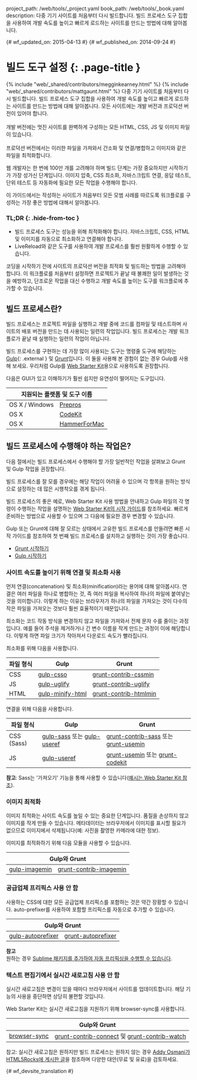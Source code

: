 project_path: /web/tools/_project.yaml
book_path: /web/tools/_book.yaml
description: 다중 기기 사이트를 처음부터 다시 빌드합니다. 빌드 프로세스 도구 집합을 사용하여 개발 속도를 높이고 빠르게 로드하는 사이트를 만드는 방법에 대해 알아봅니다.

{# wf_updated_on: 2015-04-13 #}
{# wf_published_on: 2014-09-24 #}

# 빌드 도구 설정 {: .page-title }

{% include "web/_shared/contributors/megginkearney.html" %}
{% include "web/_shared/contributors/mattgaunt.html" %}
다중 기기 사이트를 처음부터 다시 빌드합니다. 빌드 프로세스 도구 집합을 사용하여 개발 속도를 높이고 빠르게 로드하는 사이트를 만드는 방법에 대해 알아봅니다. 모든 사이트에는 개발 버전과 프로덕션 버전이 있어야 합니다.<br /><br />개발 버전에는 멋진 사이트를 완벽하게 구성하는 모든 HTML, CSS, JS 및 이미지 파일이 있습니다.<br /><br />프로덕션 버전에서는 이러한 파일을 가져와서 간소화 및 연결/병합하고 이미지와 같은 파일을 최적화합니다.

웹 개발자는 한 번에 100만 개를 고려해야 하며 빌드 단계는
가장 중요하지만 시작하기가 가장 성가신 단계입니다.  이미지
압축, CSS 최소화, 자바스크립트 연결, 응답
테스트, 단위 테스트 등
자동화에 필요한 모든 작업을 수행해야 합니다.

이 가이드에서는 작성하는 사이트가 처음부터 모든 모범 사례를
따르도록 워크플로를 구성하는 가장 좋은 방법에
대해서 알아봅니다.


### TL;DR {: .hide-from-toc }
- 빌드 프로세스 도구는 성능을 위해 최적화해야 합니다. 자바스크립트, CSS, HTML 및 이미지를 자동으로 최소화하고 연결해야 합니다.
- LiveReload와 같은 도구를 사용하여 개발 프로세스를 훨씬 원활하게 수행할 수 있습니다.


코딩을 시작하기 전에 사이트의 프로덕션 버전을 최적화 및
빌드하는 방법을 고려해야 합니다. 이 워크플로를 처음부터 설정하면
프로젝트가 끝날 때 불쾌한 일이 발생하는 것을 예방하고,
단조로운 작업을 대신 수행하고 개발 속도를 높이는 도구를 워크플로에
추가할 수 있습니다.

## 빌드 프로세스란?

빌드 프로세스는 프로젝트 파일을 실행하고 개발 중에
코드를 컴파일 및 테스트하며 사이트의 배포 버전을 만드는 데 사용되는
일련의 작업입니다.  빌드 프로세스는 개발 워크플로가 끝날 때 실행하는
일련의 작업이 아닙니다.

빌드 프로세스를 구현하는 데 가장 많이 사용되는 도구는
명령줄 도구에 해당하는 [Gulp](http://gulpjs.com/){: .external } 및
[Grunt](http://gruntjs.com/)입니다. 이 둘을 사용해 본 경험이 없는 경우 Gulp를 사용해 보세요.
우리처럼 Gulp를 [Web Starter Kit](/web/tools/starter-kit/)용으로
사용하도록 권장합니다.

다음은 GUI가 있고 이해하기가 훨씬 쉽지만 유연성이
떨어지는 도구입니다.

<table class="responsive">
  <thead>
    <tr>
      <th colspan="2">지원되는 플랫폼 및 도구 이름</th>
    </tr>
  </thead>
  <tbody>
    <tr>
      <td data-th="Supported Platforms">OS X / Windows</td>
      <td data-th="Gulp"><a href="http://alphapixels.com/prepros/">Prepros</a></td>
    </tr>
    <tr>
      <td data-th="Supported Platforms">OS X</td>
      <td data-th="Gulp"><a href="https://incident57.com/codekit/">CodeKit</a></td>
    </tr>
    <tr>
      <td data-th="Supported Platforms">OS X</td>
      <td data-th="Gulp"><a href="http://hammerformac.com/">HammerForMac</a></td>
    </tr>
  </tbody>
</table>


## 빌드 프로세스에 수행해야 하는 작업은?

다음 절에서는 빌드 프로세스에서 수행해야 할
가장 일반적인 작업을 살펴보고 Grunt 및 Gulp 작업을 권장합니다.

빌드 프로세스를 잘 모를 경우에는 해당 작업이 어려울 수 있으며
각 항목을 원하는 방식으로 설정하는 데 많은 시행착오를 겪게 됩니다.

빌드 프로세스의 좋은 예로, Web Starter Kit 사용 방법을 안내하고 Gulp 파일의 각 명령이
수행하는 작업을 설명하는
[Web Starter Kit의 시작 가이드](/web/fundamentals/getting-started/web-starter-kit/)를
참조하세요. 빠르게 준비하는 방법으로 사용할 수 있으며
그 다음에 필요한 경우 변경할 수 있습니다.

Gulp 또는 Grunt에 대해 잘 모르는 상태에서 고유한
빌드 프로세스를 만들려면 빠른 시작 가이드를 참조하여 첫 번째 빌드 프로세스를
설치하고 실행하는 것이 가장 좋습니다.

* [Grunt 시작하기](http://gruntjs.com/getting-started)
* [Gulp
 시작하기](https://github.com/gulpjs/gulp/blob/master/docs/getting-started.md#getting-started)

### 사이트 속도를 높이기 위해 연결 및 최소화 사용

먼저 연결(concatenation) 및 최소화(minification)라는 용어에 대해 알아봅시다. 연결은
여러 파일을 하나로 병합하는 것, 즉 여러 파일을
복사하여 하나의 파일에 붙여넣는 것을 의미합니다. 이렇게 하는 이유는 브라우저가 하나의
파일을 가져오는 것이 다수의 작은 파일을 가져오는 것보다 훨씬 효율적이기 때문입니다.

최소화는 코드 작동 방식을 변경하지 않고 파일을 가져와서
전체 문자 수를 줄이는 과정입니다. 예를 들어 주석을 제거하거나
긴 변수 이름을 작게 만드는 과정이 이에 해당합니다. 이렇게 하면
파일 크기가 작아져서 다운로드 속도가 빨라집니다.

최소화를 위해 다음을 사용합니다.

<table>
  <thead>
    <tr>
      <th data-th="Type of File">파일 형식</th>
      <th data-th="Gulp">Gulp</th>
      <th data-th="Grunt">Grunt</th>
    </tr>
  </thead>
  <tbody>
    <tr>
      <td data-th="Type of File">CSS</td>
      <td data-th="Gulp"><a href="https://github.com/ben-eb/gulp-csso">gulp-csso</a></td>
      <td data-th="Grunt"><a href="https://github.com/gruntjs/grunt-contrib-cssmin">grunt-contrib-cssmin</a></td>
    </tr>
    <tr>
      <td data-th="Type of File">JS</td>
      <td data-th="Gulp"><a href="https://github.com/terinjokes/gulp-uglify/">gulp-uglify</a></td>
      <td data-th="Grunt"><a href="https://github.com/gruntjs/grunt-contrib-uglify">grunt-contrib-uglify</a></td>
    </tr>
    <tr>
      <td data-th="Type of File">HTML</td>
      <td data-th="Gulp"><a href="https://www.npmjs.com/package/gulp-minify-html">gulp-minify-html</a></td>
      <td data-th="Grunt"><a href="https://github.com/gruntjs/grunt-contrib-htmlmin">grunt-contrib-htmlmin</a></td>
    </tr>
  </tbody>
</table>

연결을 위해 다음을 사용합니다.

<table>
  <thead>
    <tr>
      <th data-th="Type of File">파일 형식</th>
      <th data-th="Gulp">Gulp</th>
      <th data-th="Grunt">Grunt</th>
    </tr>
  </thead>
  <tbody>
    <tr>
      <td data-th="Type of File">CSS (Sass)</td>
      <td data-th="Gulp"><a href="https://github.com/dlmanning/gulp-sass">gulp-sass</a> 또는 <a href="https://github.com/jonkemp/gulp-useref">gulp-useref</a></td>
      <td data-th="Grunt"><a href="https://github.com/gruntjs/grunt-contrib-sass">grunt-contrib-sass</a> 또는 <a href="https://github.com/yeoman/grunt-usemin">grunt-usemin</a></td>
    </tr>
    <tr>
      <td data-th="Type of File">JS</td>
      <td data-th="Gulp"><a href="https://github.com/jonkemp/gulp-useref">gulp-useref</a></td>
      <td data-th="Grunt"><a href="https://github.com/yeoman/grunt-usemin">grunt-usemin</a> 또는 <a href="https://github.com/fatso83/grunt-codekit">grunt-codekit</a></td>
    </tr>
  </tbody>
</table>

**참고**: Sass는 '가져오기' 기능을 통해 사용할 수 있습니다([예시는 Web Starter
Kit 참조](https://github.com/google/web-starter-kit/blob/master/app/styles/main.scss)).

### 이미지 최적화

이미지 최적화는 사이트 속도를 높일 수 있는 중요한 단계입니다.
품질을 손상하지 않고 이미지를 작게 만들 수 있습니다. 메타데이터는
브라우저에서 이미지를 표시할 필요가 없으므로 이미지에서
삭제됩니다(예: 사진을 촬영한 카메라에 대한 정보).

이미지를 최적화하기 위해 다음 모듈을 사용할 수 있습니다.

<table class="responsive">
  <thead>
    <tr>
      <th colspan="2">Gulp와 Grunt</th>
    </tr>
  </thead>
  <tbody>
    <tr>
      <td data-th="Gulp"><a href="https://github.com/sindresorhus/gulp-imagemin">gulp-imagemin</a></td>
      <td data-th="Grunt"><a href="https://github.com/gruntjs/grunt-contrib-imagemin">grunt-contrib-imagemin</a></td>
    </tr>
  </tbody>
</table>

### 공급업체 프리픽스 사용 안 함

사용하는 CSS에 대한 모든 공급업체 프리픽스를 포함하는 것은 약간 장황할 수
있습니다. auto-prefixer를 사용하여 포함할 프리픽스를 자동으로 추가할 수
있습니다.

<table class="responsive">
  <thead>
    <tr>
      <th colspan="2">Gulp와 Grunt</th>
    </tr>
  </thead>
  <tbody>
    <tr>
      <td data-th="Gulp"><a href="https://github.com/sindresorhus/gulp-autoprefixer">gulp-autoprefixer</a></td>
      <td data-th="Grunt"><a href="https://github.com/nDmitry/grunt-autoprefixer">grunt-autoprefixer</a></td>
    </tr>
  </tbody>
</table>

**참고**  
원하는 경우 [Sublime 패키지를 추가하여 자동 프리픽싱을 수행할 수
있습니다](/web/tools/setup/setup-editor#autoprefixer).

### 텍스트 편집기에서 실시간 새로고침 사용 안 함

실시간 새로고침은 변경이 있을 때마다 브라우저에서 사이트를 업데이트합니다.
해당 기능의 사용을 중단하면 상당히 불편할 것입니다.

Web Starter Kit는 실시간 새로고침을 지원하기 위해 browser-sync를 사용합니다.

<table class="responsive">
  <thead>
    <tr>
      <th colspan="2">Gulp와 Grunt</th>
    </tr>
  </thead>
  <tbody>
    <tr>
      <td data-th="Gulp"><a href="http://www.browsersync.io/docs/gulp/">browser-sync</a></td>
      <td data-th="Grunt"><a href="https://github.com/gruntjs/grunt-contrib-connect">grunt-contrib-connect</a> 및 <a href="https://github.com/gruntjs/grunt-contrib-watch">grunt-contrib-watch</a></td>
    </tr>
  </tbody>
</table>

참고: 실시간 새로고침은 원하지만 빌드 프로세스는 원하지 않는 경우 [Addy Osmani가 HTML5Rocks에 게시한 글](http://www.html5rocks.com/en/tutorials/tooling/synchronized-cross-device-testing/)을 참조하며 다양한 대안(무료 및 유료)을 검토하세요.


{# wf_devsite_translation #}
